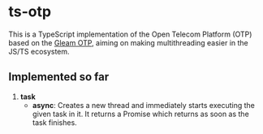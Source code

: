 # ts-otp

This is a TypeScript implementation of the Open Telecom Platform (OTP) based on the [Gleam OTP](https://github.com/gleam-lang/otp), aiming on making multithreading easier in the JS/TS ecosystem.

## Implemented so far
1. **task**
    - **async**: Creates a new thread and immediately starts executing the given task in it. It returns a Promise which returns as soon as the task finishes.
